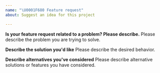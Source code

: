 ```yaml
---
name: "\U0001F680 Feature request"
about: Suggest an idea for this project

---
```


<!--
Thank you for suggesting an idea.

Please fill in as much of the template below as you're able.
-->

**Is your feature request related to a problem? Please describe.**
Please describe the problem you are trying to solve.

**Describe the solution you'd like**
Please describe the desired behavior.

**Describe alternatives you've considered**
Please describe alternative solutions or features you have considered.
